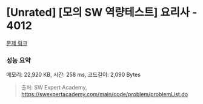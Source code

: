 # [Unrated] [모의 SW 역량테스트] 요리사 - 4012 

[문제 링크](https://swexpertacademy.com/main/code/problem/problemDetail.do?contestProbId=AWIeUtVakTMDFAVH) 

### 성능 요약

메모리: 22,920 KB, 시간: 258 ms, 코드길이: 2,090 Bytes



> 출처: SW Expert Academy, https://swexpertacademy.com/main/code/problem/problemList.do